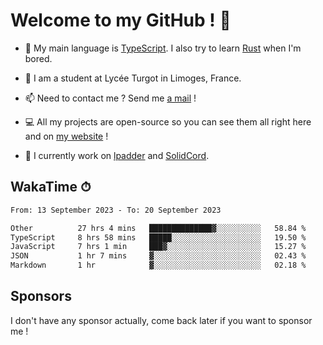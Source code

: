 # Welcome to my GitHub ! 🌃

- 🔭 My main language is [TypeScript](https://www.typescriptlang.org/). I also try to learn [Rust](https://www.rust-lang.org/) when I'm bored. 

- 🌱 I am a student at Lycée Turgot in Limoges, France.

- 📫 Need to contact me ? Send me <a href="mailto:mikkel@milescode.dev">a mail</a> !

- 💻 All my projects are open-source so you can see them all right here and on <a href="https://www.vexcited.ml">my website</a> !

- 👀 I currently work on [lpadder](https://github.com/Vexcited/lpadder) and [SolidCord](https://github.com/Vexcited/SolidCord).

## WakaTime ⏱

<!--START_SECTION:waka-->

```txt
From: 13 September 2023 - To: 20 September 2023

Other          27 hrs 4 mins   ██████████████▓░░░░░░░░░░   58.84 %
TypeScript     8 hrs 58 mins   █████░░░░░░░░░░░░░░░░░░░░   19.50 %
JavaScript     7 hrs 1 min     ███▓░░░░░░░░░░░░░░░░░░░░░   15.27 %
JSON           1 hr 7 mins     ▓░░░░░░░░░░░░░░░░░░░░░░░░   02.43 %
Markdown       1 hr            ▓░░░░░░░░░░░░░░░░░░░░░░░░   02.18 %
```

<!--END_SECTION:waka-->

## Sponsors

I don't have any sponsor actually, come back later if you want to sponsor me !
